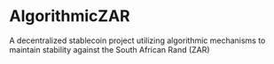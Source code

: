 # AlgorithmicZAR
A decentralized stablecoin project utilizing algorithmic mechanisms to maintain stability against the South African Rand (ZAR)

